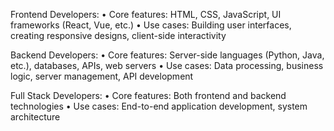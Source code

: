 Frontend Developers: • Core features: HTML, CSS, JavaScript, UI frameworks (React, Vue, etc.) • Use cases: Building user interfaces, creating responsive designs, client-side interactivity

Backend Developers: • Core features: Server-side languages (Python, Java, etc.), databases, APIs, web servers • Use cases: Data processing, business logic, server management, API development

Full Stack Developers: • Core features: Both frontend and backend technologies • Use cases: End-to-end application development, system architecture
